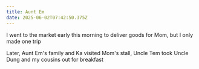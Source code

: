 ```yaml
---
title: Aunt Em
date: 2025-06-02T07:42:50.375Z
---
```


I went to the market early this morning to deliver goods for Mom, but I only made one trip

Later, Aunt Em's family and Ka visited Mom's stall, Uncle Tem took Uncle Dung and my cousins out for breakfast
